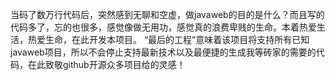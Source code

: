 当码了数万行代码后，突然感到无聊和空虚，做javaweb的目的是什么？而且写的代码多了，忘的也很多，感觉像做无用功，感觉真的浪费卑贱的生命。本着热爱生活，热爱生命，在此开发本项目。
“最后的工程”意味着该项目将支持所有已知javaweb项目，所以不会停止支持最新技术以及最便捷的生成我等砖家的需要的代码，在此致敬github开源众多项目给的灵感！



